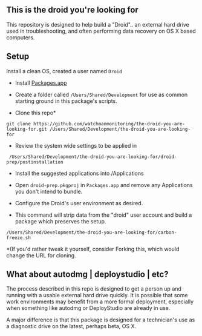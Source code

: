 ## This is the droid you're looking for

This repository is designed to help build a "Droid".. an external hard drive used in troubleshooting, and often performing data recovery on OS X based computers.


## Setup

Install a clean OS, created a user named `Droid`




- Install [Packages.app](http://s.sudre.free.fr/Software/Packages/about.html)

- Create a folder called `/Users/Shared/Development` for use as common starting ground in this package's scripts.

- Clone this repo*

```
git clone https://github.com/watchmanmonitoring/the-droid-you-are-looking-for.git /Users/Shared/Development/the-droid-you-are-looking-for
```

- Review the system wide settings to be applied in 

```
 /Users/Shared/Development/the-droid-you-are-looking-for/droid-prep/postinstallation 
```

- Install the suggested applications into /Applications

- Open `droid-prep.pkgproj` in `Packages.app` and remove any Applications you don't intend to bundle.

- Configure the Droid's user environment as desired.

- This command will strip data from the "droid" user account and build a package which preserves the setup.

```
/Users/Shared/Development/the-droid-you-are-looking-for/carbon-freeze.sh
```


*(If you'd rather tweak it yourself, consider Forking this, which would change the URL for cloning.


## What about autodmg | deploystudio | etc?

The process described in this repo is designed to get a person up and running with a usable external hard drive quickly. It is possible that some work environments may benefit from a more formal deployment, especially when something like autodmg or DeployStudio are already in use.

A major difference is that this package is designed for a technician's use as a diagnostic drive on the latest, perhaps beta, OS X. 